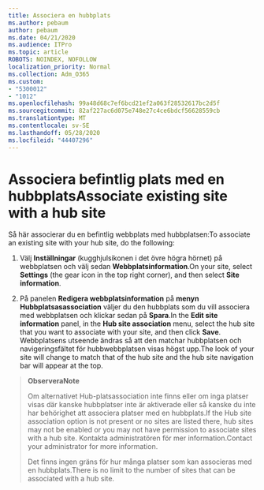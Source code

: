 ```yaml
---
title: Associera en hubbplats
ms.author: pebaum
author: pebaum
ms.date: 04/21/2020
ms.audience: ITPro
ms.topic: article
ROBOTS: NOINDEX, NOFOLLOW
localization_priority: Normal
ms.collection: Adm_O365
ms.custom:
- "5300012"
- "1012"
ms.openlocfilehash: 99a48d68c7ef6bcd21ef2a063f28532617bc2d5f
ms.sourcegitcommit: 82af227ac6d075e748e27c4ce6bdcf56628559cb
ms.translationtype: MT
ms.contentlocale: sv-SE
ms.lasthandoff: 05/28/2020
ms.locfileid: "44407296"
---
```

# <a name="associate-existing-site-with-a-hub-site"></a><span data-ttu-id="640b0-102">Associera befintlig plats med en hubbplats</span><span class="sxs-lookup"><span data-stu-id="640b0-102">Associate existing site with a hub site</span></span>

<span data-ttu-id="640b0-103">Så här associerar du en befintlig webbplats med hubbplatsen:</span><span class="sxs-lookup"><span data-stu-id="640b0-103">To associate an existing site with your hub site, do the following:</span></span>
  
1. <span data-ttu-id="640b0-104">Välj **Inställningar** (kugghjulsikonen i det övre högra hörnet) på webbplatsen och välj sedan **Webbplatsinformation**.</span><span class="sxs-lookup"><span data-stu-id="640b0-104">On your site, select **Settings** (the gear icon in the top right corner), and then select **Site information**.</span></span>

2. <span data-ttu-id="640b0-105">På panelen **Redigera webbplatsinformation** på **menyn Hubbplatsasassociation** väljer du den hubbplats som du vill associera med webbplatsen och klickar sedan på **Spara**.</span><span class="sxs-lookup"><span data-stu-id="640b0-105">In the **Edit site information** panel, in the **Hub site association** menu, select the hub site that you want to associate with your site, and then click **Save**.</span></span> <span data-ttu-id="640b0-106">Webbplatsens utseende ändras så att den matchar hubbplatsen och navigeringsfältet för hubbwebbplatsen visas högst upp.</span><span class="sxs-lookup"><span data-stu-id="640b0-106">The look of your site will change to match that of the hub site and the hub site navigation bar will appear at the top.</span></span>

><span data-ttu-id="640b0-107">**Observera**</span><span class="sxs-lookup"><span data-stu-id="640b0-107">**Note**</span></span>
>
><span data-ttu-id="640b0-108">Om alternativet Hub-platsassociation inte finns eller om inga platser visas där kanske hubbplatser inte är aktiverade eller så kanske du inte har behörighet att associera platser med en hubbplats.</span><span class="sxs-lookup"><span data-stu-id="640b0-108">If the Hub site association option is not present or no sites are listed there, hub sites may not be enabled or you may not have permission to associate sites with a hub site.</span></span> <span data-ttu-id="640b0-109">Kontakta administratören för mer information.</span><span class="sxs-lookup"><span data-stu-id="640b0-109">Contact your administrator for more information.</span></span>
>
><span data-ttu-id="640b0-110">Det finns ingen gräns för hur många platser som kan associeras med en hubbplats.</span><span class="sxs-lookup"><span data-stu-id="640b0-110">There is no limit to the number of sites that can be associated with a hub site.</span></span>
  